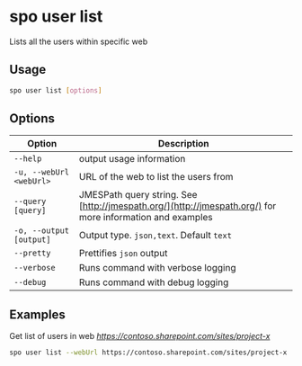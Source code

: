 # spo user list

Lists all the users within specific web

## Usage

```sh
spo user list [options]
```

## Options

Option|Description
------|-----------
`--help`|output usage information
`-u, --webUrl <webUrl>`|URL of the web to list the users from
`--query [query]`|JMESPath query string. See [http://jmespath.org/](http://jmespath.org/) for more information and examples
`-o, --output [output]`|Output type. `json,text`. Default `text`
`--pretty`|Prettifies `json` output
`--verbose`|Runs command with verbose logging
`--debug`|Runs command with debug logging

## Examples

Get list of users in web _https://contoso.sharepoint.com/sites/project-x_

```sh
spo user list --webUrl https://contoso.sharepoint.com/sites/project-x
```
